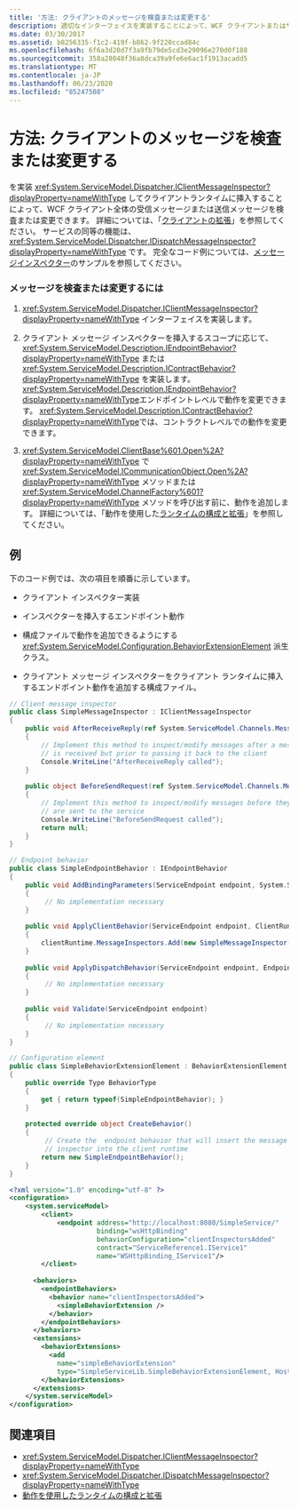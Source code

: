 ```yaml
---
title: '方法: クライアントのメッセージを検査または変更する'
description: 適切なインターフェイスを実装することによって、WCF クライアントまたはサービス全体で受信または送信メッセージを検査または変更する方法について説明します。
ms.date: 03/30/2017
ms.assetid: b8256335-f1c2-419f-b862-9f220ccad84c
ms.openlocfilehash: 6f6a3d20d7f3a9fb79de5cd3e29096e270d0f188
ms.sourcegitcommit: 358a28048f36a8dca39a9fe6e6ac1f1913acadd5
ms.translationtype: MT
ms.contentlocale: ja-JP
ms.lasthandoff: 06/23/2020
ms.locfileid: "85247508"
---
```

# <a name="how-to-inspect-or-modify-messages-on-the-client"></a>方法: クライアントのメッセージを検査または変更する
を実装 <xref:System.ServiceModel.Dispatcher.IClientMessageInspector?displayProperty=nameWithType> してクライアントランタイムに挿入することによって、WCF クライアント全体の受信メッセージまたは送信メッセージを検査または変更できます。 詳細については、「[クライアントの拡張](extending-clients.md)」を参照してください。 サービスの同等の機能は、<xref:System.ServiceModel.Dispatcher.IDispatchMessageInspector?displayProperty=nameWithType> です。 完全なコード例については、[メッセージインスペクター](../samples/message-inspectors.md)のサンプルを参照してください。  
  
### <a name="to-inspect-or-modify-messages"></a>メッセージを検査または変更するには  
  
1. <xref:System.ServiceModel.Dispatcher.IClientMessageInspector?displayProperty=nameWithType> インターフェイスを実装します。  
  
2. クライアント メッセージ インスペクターを挿入するスコープに応じて、<xref:System.ServiceModel.Description.IEndpointBehavior?displayProperty=nameWithType> または <xref:System.ServiceModel.Description.IContractBehavior?displayProperty=nameWithType> を実装します。 <xref:System.ServiceModel.Description.IEndpointBehavior?displayProperty=nameWithType>エンドポイントレベルで動作を変更できます。 <xref:System.ServiceModel.Description.IContractBehavior?displayProperty=nameWithType>では、コントラクトレベルでの動作を変更できます。  
  
3. <xref:System.ServiceModel.ClientBase%601.Open%2A?displayProperty=nameWithType> で <xref:System.ServiceModel.ICommunicationObject.Open%2A?displayProperty=nameWithType> メソッドまたは <xref:System.ServiceModel.ChannelFactory%601?displayProperty=nameWithType> メソッドを呼び出す前に、動作を追加します。 詳細については、「動作を使用した[ランタイムの構成と拡張](configuring-and-extending-the-runtime-with-behaviors.md)」を参照してください。  
  
## <a name="example"></a>例  
 下のコード例では、次の項目を順番に示しています。  
  
- クライアント インスペクター実装  
  
- インスペクターを挿入するエンドポイント動作  
  
- 構成ファイルで動作を追加できるようにする <xref:System.ServiceModel.Configuration.BehaviorExtensionElement> 派生クラス。  
  
- クライアント メッセージ インスペクターをクライアント ランタイムに挿入するエンドポイント動作を追加する構成ファイル。  
  
```csharp  
// Client message inspector  
public class SimpleMessageInspector : IClientMessageInspector  
{  
    public void AfterReceiveReply(ref System.ServiceModel.Channels.Message reply, object correlationState)  
    {  
        // Implement this method to inspect/modify messages after a message  
        // is received but prior to passing it back to the client
        Console.WriteLine("AfterReceiveReply called");  
    }  
  
    public object BeforeSendRequest(ref System.ServiceModel.Channels.Message request, IClientChannel channel)  
    {  
        // Implement this method to inspect/modify messages before they
        // are sent to the service  
        Console.WriteLine("BeforeSendRequest called");  
        return null;  
    }  
}  
```  
  
```csharp  
// Endpoint behavior  
public class SimpleEndpointBehavior : IEndpointBehavior  
{  
    public void AddBindingParameters(ServiceEndpoint endpoint, System.ServiceModel.Channels.BindingParameterCollection bindingParameters)  
    {  
         // No implementation necessary  
    }  
  
    public void ApplyClientBehavior(ServiceEndpoint endpoint, ClientRuntime clientRuntime)  
    {  
        clientRuntime.MessageInspectors.Add(new SimpleMessageInspector());  
    }  
  
    public void ApplyDispatchBehavior(ServiceEndpoint endpoint, EndpointDispatcher endpointDispatcher)  
    {  
         // No implementation necessary  
    }  
  
    public void Validate(ServiceEndpoint endpoint)  
    {  
         // No implementation necessary  
    }  
}  
```  
  
```csharp  
// Configuration element
public class SimpleBehaviorExtensionElement : BehaviorExtensionElement  
{  
    public override Type BehaviorType  
    {  
        get { return typeof(SimpleEndpointBehavior); }  
    }  
  
    protected override object CreateBehavior()  
    {  
         // Create the  endpoint behavior that will insert the message  
         // inspector into the client runtime  
        return new SimpleEndpointBehavior();  
    }  
}  
```  
  
```xml
<?xml version="1.0" encoding="utf-8" ?>  
<configuration>  
    <system.serviceModel>  
        <client>  
            <endpoint address="http://localhost:8080/SimpleService/"
                      binding="wsHttpBinding"
                      behaviorConfiguration="clientInspectorsAdded"
                      contract="ServiceReference1.IService1"  
                      name="WSHttpBinding_IService1"/>  
        </client>  
  
      <behaviors>  
        <endpointBehaviors>  
          <behavior name="clientInspectorsAdded">  
            <simpleBehaviorExtension />  
          </behavior>  
        </endpointBehaviors>  
      </behaviors>  
      <extensions>  
        <behaviorExtensions>  
          <add  
            name="simpleBehaviorExtension"  
            type="SimpleServiceLib.SimpleBehaviorExtensionElement, Host, Version=0.0.0.0, Culture=neutral, PublicKeyToken=null"/>  
        </behaviorExtensions>  
      </extensions>  
    </system.serviceModel>  
</configuration>  
```  
  
## <a name="see-also"></a>関連項目

- <xref:System.ServiceModel.Dispatcher.IClientMessageInspector?displayProperty=nameWithType>
- <xref:System.ServiceModel.Dispatcher.IDispatchMessageInspector?displayProperty=nameWithType>
- [動作を使用したランタイムの構成と拡張](configuring-and-extending-the-runtime-with-behaviors.md)
